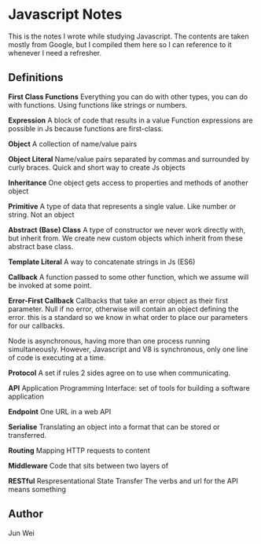 # Javascript Notes

This is the notes I wrote while studying Javascript. The contents are taken mostly from Google, but I compiled them here so I can reference to it whenever I need a refresher.

## Definitions

**First Class Functions**
Everything you can do with other types, you can do with functions.
Using functions like strings or numbers.

**Expression**
A block of code that results in a value
Function expressions are possible in Js because functions are first-class.

**Object**
A collection of name/value pairs

**Object Literal**
Name/value pairs separated by commas and surrounded by curly braces. 
Quick and short way to create Js objects

**Inheritance**
One object gets access to properties and methods of another object

**Primitive**
A type of data that represents a single value.
Like number or string. Not an object

**Abstract (Base) Class**
A type of constructor we never work directly with, but inherit from.
We create new custom objects which inherit from these abstract base class.

**Template Literal**
A way to concatenate strings in Js (ES6)

**Callback**
A function passed to some other function, which we assume will be invoked at some point.

**Error-First Callback**
Callbacks that take an error object as their first parameter.
Null if no error, otherwise will contain an object defining the error. this is a standard so we know in what order to place our parameters for our callbacks.

Node is asynchronous, having more than one process running simultaneously. However, Javascript and V8 is synchronous, only one line of code is executing at a time.

**Protocol**
A set if rules 2 sides agree on to use when communicating.

**API**
Application Programming Interface: set of tools for building a software application

**Endpoint**
One URL in a web API

**Serialise**
Translating an object into a format that can be stored or transferred.

**Routing**
Mapping HTTP requests to content

**Middleware**
Code that sits between two layers of 

**RESTful**
Respresentational State Transfer
The verbs and url for the API means something


## Author

Jun Wei